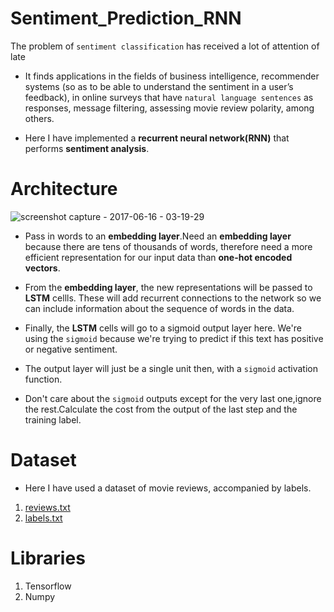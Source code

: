 # Sentiment_Prediction_RNN

The problem of `sentiment classification` has received a lot of attention of late
* It finds applications in the fields of business intelligence, recommender systems (so as to be able to understand the
sentiment in a user’s feedback), in online surveys that have `natural language sentences` as responses,
message filtering, assessing movie review polarity, among others.

* Here I have implemented a  **recurrent neural network(RNN)** that performs **sentiment analysis**.



# Architecture 

![screenshot capture - 2017-06-16 - 03-19-29](https://user-images.githubusercontent.com/17912055/27203280-b4c43a24-5242-11e7-9662-df0f70144951.png)

* Pass in words to an **embedding layer**.Need an **embedding layer** because there are tens of thousands of words, therefore need a more efficient representation for our input data than **one-hot encoded vectors**. 

* From the **embedding layer**, the new representations will be passed to **LSTM** cellls. These will add recurrent connections to the network so we can include information about the sequence of words in the data.

* Finally, the **LSTM** cells will go to a sigmoid output layer here. We're using the `sigmoid` because we're trying to predict if this text has positive or negative sentiment. 

* The output layer will just be a single unit then, with a `sigmoid` activation function.

* Don't care about the `sigmoid` outputs except for the very last one,ignore the rest.Calculate the cost from the output of the last step and the training label.



# Dataset

* Here I have used a  dataset of movie reviews, accompanied by labels.
1. [reviews.txt](https://raw.githubusercontent.com/ashishmogha/Sentiment_Prediction_RNN/master/reviews.txt)
2. [labels.txt](https://raw.githubusercontent.com/ashishmogha/Sentiment_Prediction_RNN/master/labels.txt)


# Libraries

1. Tensorflow
2. Numpy 




